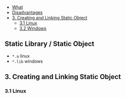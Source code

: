 - [What](#what)
- [Disadvantages](#dis)
- [3. Creating and Linking Static Object](#create)
  - [3.1 Linux](#linux)
  - [3.2 Windows](#win)

<a name=what></a>
## Static Library / Static Object
- `*.a` linux
- `*.lib` windows



<a name=create></a>
## 3. Creating and Linking Static Object

<a name=linux></a>
### 3.1 Linux


<a name=win></a>
